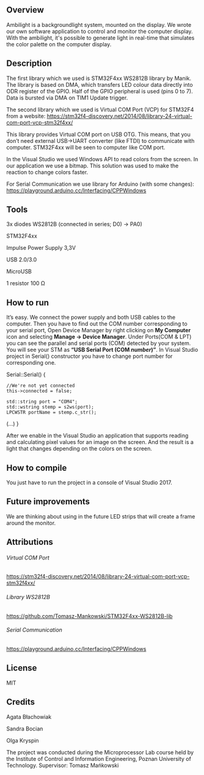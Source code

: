 ## Overview
Ambilight is a backgroundlight system, mounted on the display. We wrote our own software application to control and monitor the computer display. With the ambilight, it's possible to generate light in real-time that simulates the color palette on the computer display.

## Description
The first library which we used is STM32F4xx WS2812B library by Manik. The library is based on DMA, which transfers LED colour data directly into ODR register of the GPIO. Half of the GPIO peripheral is used (pins 0 to 7). Data is bursted via DMA on TIM1 Update trigger. 

The second library which we used is Virtual COM Port (VCP) for STM32F4 from a website: https://stm32f4-discovery.net/2014/08/library-24-virtual-com-port-vcp-stm32f4xx/

This library provides Virtual COM port on USB OTG. This means, that you don’t need external USB->UART converter (like FTDI) to communicate with computer. STM32F4xx will be seen to computer like COM port.  

In the Visual Studio we used Windows API to read colors from the screen. In our application we use a bitmap. This solution was used to make the reaction to change colors faster.

For Serial Communication we use library for Arduino (with some changes): 
https://playground.arduino.cc/Interfacing/CPPWindows

## Tools
3x diodes WS2812B (connected in series; D0) -> PA0)

STM32F4xx

Impulse Power Supply 3,3V

USB 2.0/3.0

MicroUSB

1 resistor 100 Ω


## How to run

It’s easy. We connect the power supply and both USB cables to the computer.
Then you have to find out the COM number corresponding to your serial port, Open Device Manager by right clicking on **My Computer** icon and selecting **Manage → Device Manager**. Under Ports(COM & LPT) you can see the parallel and serial ports (COM) detected by your system. You will see your STM as **“USB Serial Port (COM *number*)”**. In Visual Studio project in Serial() constructor you have to change port number for corresponding one. 

Serial::Serial()
{
	
	//We're not yet connected
	this->connected = false;

	std::string port = "COM4";
	std::wstring stemp = s2ws(port);
	LPCWSTR portName = stemp.c_str();
(...)
}


After we enable in the Visual Studio an application that supports reading and calculating pixel values ​​for an image on the screen. And the result is a light that changes depending on the colors on the screen.

## How to compile
You just have to run the project in a console of Visual Studio 2017.

## Future improvements
We are thinking about using in the future LED strips that will create a frame around the monitor.

## Attributions
###### Virtual COM Port
https://stm32f4-discovery.net/2014/08/library-24-virtual-com-port-vcp-stm32f4xx/

###### Library WS2812B
https://github.com/Tomasz-Mankowski/STM32F4xx-WS2812B-lib

###### Serial Communication
https://playground.arduino.cc/Interfacing/CPPWindows

## License
MIT

## Credits
Agata Błachowiak

Sandra Bocian

Olga Kryspin


The project was conducted during the Microprocessor Lab course held by the Institute of Control and Information Engineering, Poznan University of Technology.
Supervisor: Tomasz Mańkowski
